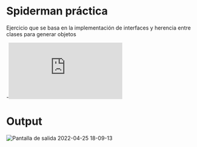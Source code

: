 # Spiderman práctica

Ejercicio que se basa en la implementación de interfaces y herencia entre clases para generar objetos

-![Clase padre](https://github.com/ide45/Practicas_FullStack/blob/main/Spiderman/src/Spiderman.java)
# Output

![Pantalla de salida 2022-04-25 18-09-13](https://user-images.githubusercontent.com/91546625/165659264-915856d0-dbf0-4282-a804-307889d7a025.gif)

